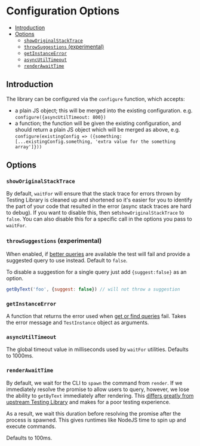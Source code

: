 # Configuration Options

<!-- START doctoc generated TOC please keep comment here to allow auto update -->
<!-- DON'T EDIT THIS SECTION, INSTEAD RE-RUN doctoc TO UPDATE -->

- [Introduction](#introduction)
- [Options](#options)
  - [`showOriginalStackTrace`](#showoriginalstacktrace)
  - [`throwSuggestions` (experimental)](#throwsuggestions-experimental)
  - [`getInstanceError`](#getinstanceerror)
  - [`asyncUtilTimeout`](#asyncutiltimeout)
  - [`renderAwaitTime`](#renderawaittime)

<!-- END doctoc generated TOC please keep comment here to allow auto update -->

## Introduction

The library can be configured via the `configure` function, which accepts:

- a plain JS object; this will be merged into the existing configuration. e.g.
  `configure({asyncUtilTimeout: 800})`
- a function; the function will be given the existing configuration, and should
  return a plain JS object which will be merged as above, e.g.
  `configure(existingConfig => ({something: [...existingConfig.something, 'extra value for the something array']}))`

## Options

### `showOriginalStackTrace`

By default, `waitFor` will ensure that the stack trace for errors thrown by
Testing Library is cleaned up and shortened so it's easier for you to identify
the part of your code that resulted in the error (async stack traces are hard to
debug). If you want to disable this, then set`showOriginalStackTrace` to
`false`. You can also disable this for a specific call in the options you pass
to `waitFor`.

### `throwSuggestions` (experimental)

When enabled, if [better queries](./queries.md) are available the test will fail
and provide a suggested query to use instead. Default to `false`.

To disable a suggestion for a single query just add `{suggest:false}` as an
option.

```js
getByText('foo', {suggest: false}) // will not throw a suggestion
```

### `getInstanceError`

A function that returns the error used when
[get or find queries](./queries.md#types-of-queries) fail. Takes the error
message and `TestInstance` object as arguments.

### `asyncUtilTimeout`

The global timeout value in milliseconds used by `waitFor` utilities. Defaults
to 1000ms.

### `renderAwaitTime`

By default, we wait for the CLI to `spawn` the command from `render`. If we
immediately resolve the promise to allow users to query, however, we lose the
ability to `getByText` immediately after rendering. This
[differs greatly from upstream Testing Library](./differences.md) and makes for
a poor testing experience.

As a result, we wait this duration before resolving the promise after the
process is spawned. This gives runtimes like NodeJS time to spin up and execute
commands.

Defaults to 100ms.
